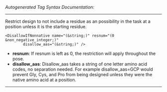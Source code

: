 _Autogenerated Tag Syntax Documentation:_

---
Restrict design to not include a residue as an possibility in the task at a position unless it is the starting residue.

```
<DisallowIfNonnative name="(&string;)" resnum="(0 &non_negative_integer;)"
        disallow_aas="(&string;)" />
```

-   **resnum**: If resnum is left as 0, the restriction will apply throughout the pose.
-   **disallow_aas**: Disallow_aas takes a string of one letter amino acid codes, no separation needed. For example disallow_aas=GCP would prevent Gly, Cys, and Pro from being designed unless they were the native amino acid at a position.

---
